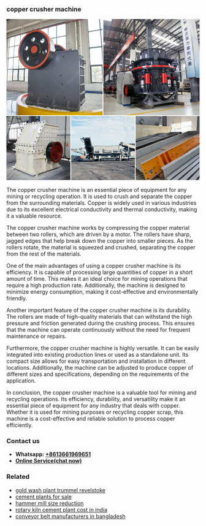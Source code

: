 <h3>copper crusher machine</h3><img src='1706768014.jpg' alt=''><p>The copper crusher machine is an essential piece of equipment for any mining or recycling operation. It is used to crush and separate the copper from the surrounding materials. Copper is widely used in various industries due to its excellent electrical conductivity and thermal conductivity, making it a valuable resource.</p><p>The copper crusher machine works by compressing the copper material between two rollers, which are driven by a motor. The rollers have sharp, jagged edges that help break down the copper into smaller pieces. As the rollers rotate, the material is squeezed and crushed, separating the copper from the rest of the materials.</p><p>One of the main advantages of using a copper crusher machine is its efficiency. It is capable of processing large quantities of copper in a short amount of time. This makes it an ideal choice for mining operations that require a high production rate. Additionally, the machine is designed to minimize energy consumption, making it cost-effective and environmentally friendly.</p><p>Another important feature of the copper crusher machine is its durability. The rollers are made of high-quality materials that can withstand the high pressure and friction generated during the crushing process. This ensures that the machine can operate continuously without the need for frequent maintenance or repairs.</p><p>Furthermore, the copper crusher machine is highly versatile. It can be easily integrated into existing production lines or used as a standalone unit. Its compact size allows for easy transportation and installation in different locations. Additionally, the machine can be adjusted to produce copper of different sizes and specifications, depending on the requirements of the application.</p><p>In conclusion, the copper crusher machine is a valuable tool for mining and recycling operations. Its efficiency, durability, and versatility make it an essential piece of equipment for any industry that deals with copper. Whether it is used for mining purposes or recycling copper scrap, this machine is a cost-effective and reliable solution to process copper efficiently.</p><h3>Contact us</h3><ul><li><strong>Whatsapp:&nbsp;<a href="https://wa.me/8613661969651">+8613661969651</a></strong></li><li><a href="https://swt.shibang-china.com/?git&amp;zhl&amp;copper crusher machine"><strong>Online Service(chat now)</strong></a></li></ul><h3>Related</h3><ul><li><a href='gold wash plant trummel revelstoke.md'>gold wash plant trummel revelstoke</a></li><li><a href='cement plants for sale.md'>cement plants for sale</a></li><li><a href='hammer mill size reduction.md'>hammer mill size reduction</a></li><li><a href='rotary kiln cement plant cost in india.md'>rotary kiln cement plant cost in india</a></li><li><a href='conveyor belt manufacturers in bangladesh.md'>conveyor belt manufacturers in bangladesh</a></li></ul>